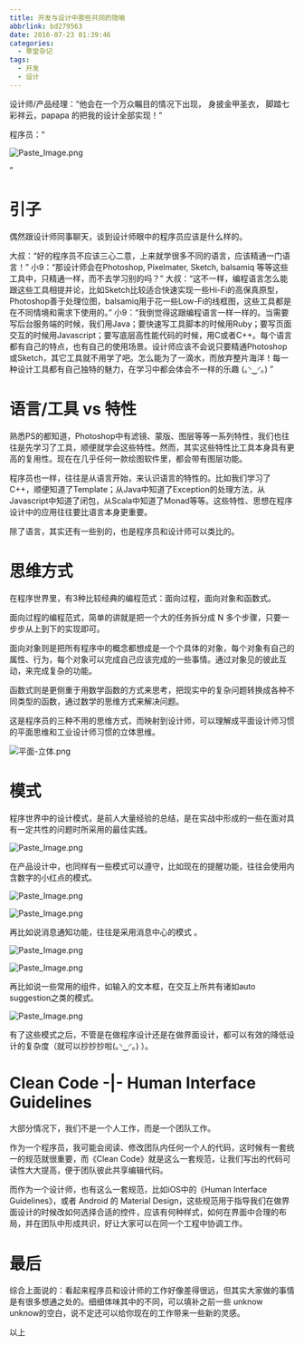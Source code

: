 ```yaml
---
title: 开发与设计中那些共同的隐喻
abbrlink: bd279563
date: 2016-07-23 01:39:46
categories:
  - 草堂杂记
tags:
  - 开发
  - 设计
---
```


设计师/产品经理：“他会在一个万众瞩目的情况下出现， 身披金甲圣衣， 脚踏七彩祥云，papapa 的把我的设计全部实现！” 

程序员：“

![Paste_Image.png](http://upload-images.jianshu.io/upload_images/46418-22030ea76afc8ff4.png?imageMogr2/auto-orient/strip%7CimageView2/2/w/1240)

”
# 引子
偶然跟设计师同事聊天，谈到设计师眼中的程序员应该是什么样的。

大叔：“好的程序员不应该三心二意，上来就学很多不同的语言，应该精通一门语言！”
小9：“那设计师会在Photoshop, Pixelmater, Sketch, balsamiq 等等这些工具中，只精通一样，而不去学习别的吗？”
大叔：“这不一样，编程语言怎么能跟这些工具相提并论，比如Sketch比较适合快速实现一些Hi-Fi的高保真原型，Photoshop善于处理位图，balsamiq用于花一些Low-Fi的线框图，这些工具都是在不同情境和需求下使用的。”
小9：“我倒觉得这跟编程语言一样一样的。当需要写后台服务端的时候，我们用Java；要快速写工具脚本的时候用Ruby；要写页面交互的时候用Javascript；要写底层高性能代码的时候，用C或者C++。每个语言都有自己的特点，也有自己的使用场景。设计师应该不会说只要精通Photoshop或Sketch，其它工具就不用学了吧。怎么能为了一滴水，而放弃整片海洋！每一种设计工具都有自己独特的魅力，在学习中都会体会不一样的乐趣 (｡◝‿◜｡) ”

<!--more-->

# 语言/工具 vs 特性
熟悉PS的都知道，Photoshop中有滤镜、蒙版、图层等等一系列特性，我们也往往是先学习了工具，顺便就学会这些特性。然而，其实这些特性比工具本身具有更高的复用性。现在在几乎任何一款绘图软件里，都会带有图层功能。

程序员也一样，往往是从语言开始，来认识语言的特性的。比如我们学习了C++，顺便知道了Template；从Java中知道了Exception的处理方法，从Javascript中知道了闭包，从Scala中知道了Monad等等。这些特性、思想在程序设计中的应用往往要比语言本身更重要。

除了语言，其实还有一些别的，也是程序员和设计师可以类比的。

# 思维方式
在程序世界里，有3种比较经典的编程范式：面向过程，面向对象和函数式。

面向过程的编程范式，简单的讲就是把一个大的任务拆分成 N 多个步骤，只要一步步从上到下的实现即可。

面向对象则是把所有程序中的概念都想成是一个个具体的对象，每个对象有自己的属性、行为，每个对象可以完成自己应该完成的一些事情。通过对象见的彼此互动，来完成复杂的功能。

函数式则是更侧重于用数学函数的方式来思考，把现实中的复杂问题转换成各种不同类型的函数，通过数学的思维方式来解决问题。

这是程序员的三种不用的思维方式，而映射到设计师，可以理解成平面设计师习惯的平面思维和工业设计师习惯的立体思维。

![平面-立体.png](http://upload-images.jianshu.io/upload_images/46418-1bb00813203acd1e.png?imageMogr2/auto-orient/strip%7CimageView2/2/w/1240)


# 模式
程序世界中的设计模式，是前人大量经验的总结，是在实战中形成的一些在面对具有一定共性的问题时所采用的最佳实践。


![Paste_Image.png](http://upload-images.jianshu.io/upload_images/46418-10ebb133c24a3260.png?imageMogr2/auto-orient/strip%7CimageView2/2/w/1240)


在产品设计中，也同样有一些模式可以遵守，比如现在的提醒功能，往往会使用内含数字的小红点的模式。

![Paste_Image.png](http://upload-images.jianshu.io/upload_images/46418-a85822328bc3b826.png?imageMogr2/auto-orient/strip%7CimageView2/2/w/1240)

![Paste_Image.png](http://upload-images.jianshu.io/upload_images/46418-2d0ab988b858a52d.png?imageMogr2/auto-orient/strip%7CimageView2/2/w/1240)

再比如说消息通知功能，往往是采用消息中心的模式 。 

![Paste_Image.png](http://upload-images.jianshu.io/upload_images/46418-79afc35f595b77a4.png?imageMogr2/auto-orient/strip%7CimageView2/2/w/1240)

![Paste_Image.png](http://upload-images.jianshu.io/upload_images/46418-e16ba425e57fcfba.png?imageMogr2/auto-orient/strip%7CimageView2/2/w/1240)

再比如说一些常用的组件，如输入的文本框，在交互上所共有诸如auto suggestion之类的模式。

![Paste_Image.png](http://upload-images.jianshu.io/upload_images/46418-e92bfa1520c8a461.png?imageMogr2/auto-orient/strip%7CimageView2/2/w/1240)

有了这些模式之后，不管是在做程序设计还是在做界面设计，都可以有效的降低设计的复杂度（就可以抄抄抄啦(｡◝‿◜｡) ）。

# Clean Code  -|- Human Interface Guidelines
大部分情况下，我们不是一个人工作，而是一个团队工作。

作为一个程序员，我可能会阅读、修改团队内任何一个人的代码，这时候有一套统一的规范就很重要，而《Clean Code》就是这么一套规范，让我们写出的代码可读性大大提高，便于团队彼此共享编辑代码。

而作为一个设计师，也有这么一套规范，比如iOS中的《Human Interface Guidelines》，或者 Android 的 Material Design，这些规范用于指导我们在做界面设计的时候改如何选择合适的控件，应该有何种样式，如何在界面中合理的布局，并在团队中形成共识，好让大家可以在同一个工程中协调工作。

# 最后
综合上面说的：看起来程序员和设计师的工作好像差得很远，但其实大家做的事情是有很多想通之处的。细细体味其中的不同，可以填补之前一些 unknow unknow的空白，说不定还可以给你现在的工作带来一些新的灵感。

以上